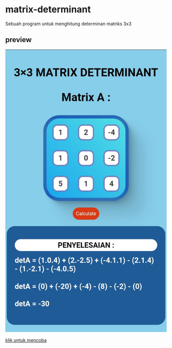 # matrix-determinant
Sebuah program untuk menghitung determinan matriks 3x3

## preview
![preview](IMG_20221226_104102.jpg)

[klik untuk mencoba](https://hilman-aprdi.github.io/matrix-determinant/)
